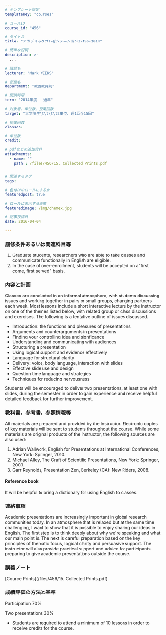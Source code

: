 ```yaml
---
# テンプレート指定
templateKey: "courses"

# コースID
course_id: "456"

# タイトル
title: "アカデミックプレゼンテーションI-456-2014"

# 簡単な説明
description: >-
  ...

# 講師名
lecturer: "Mark WEEKS"

# 部局名
department: "教養教育院"

# 開講時限
term: "2014年度	通年"

# 対象者、単位数、授業回数
target: "大学院生\t\t\t\t2単位、週1回全15回"

# 授業回数
classes: 

# 単位数
credit: 

# pdfなどの追加資料
attachments: 
  - name: "" 
    path : /files/456/15. Collected Prints.pdf


# 関連するタグ
tags:

# 色付けのロールにするか
featuredpost: true

# ロールに表示する画像
featuredimage: /img/chemex.jpg

# 記事投稿日
date: 2016-04-04

---
```




### 履修条件あるいは関連科目等

  1. Graduate students, researchers who are able to take classes and communicate functionally in English are eligible. 
  2. In the case of over-enrollment, students will be accepted on a"first come, first served" basis.

### 内容と計画 

Classes are conducted in an informal atmosphere, with students discussing issues and working together in pairs or small groups, changing partners each week. Most lessons include a short interactive lecture by the instructor on one of the themes listed below, with related group or class discussions and exercises. The following is a tentative outline of issues discussed. 

  * Introduction: the functions and pleasures of presentations
  * Arguments and counterarguments in presentations
  * Finding your controlling idea and signficance
  * Understanding and communicating with audiences
  * Structuring a presentation
  * Using logical support and evidence effectively
  * Language for structural clarity
  * Delivery: voice, body language, interaction with slides
  * Effective slide use and design 
  * Question time language and strategies 
  * Techniques for reducing nervousness 

Students will be encouraged to deliver two presentations, at least one with slides, during the semester in order to gain experience and receive helpful detailed feedback for further improvement. 

### 教科書，参考書，参照情報等

All materials are prepared and provided by the instructor. Electronic copies of key materials will be sent to students throughout the course. While some materials are original products of the instructor, the following sources are also used:

  1. Adrian Wallwork, English for Presentations at International Conferences, New York: Springer, 2010.
  2. Michael Alley, The Craft of Scientific Presentations, New York: Springer, 2003.
  3. Garr Reynolds, Presentation Zen, Berkeley (CA): New Riders, 2008.

#### Reference book

It will be helpful to bring a dictionary for using English to classes. 

### 連絡事項

Academic presentations are increasingly important in global research communities today. In an atmosphere that is relaxed but at the same time challenging, I want to show that it is possible to enjoy sharing our ideas in English. The first step is to think deeply about why we're speaking and what our main point is. The next is careful preparation based on the key principles of thematic focus, logical clarity and persuasive support. The instructor will also provide practical support and advice for participants preparing to give academic presentations outside the course.

### 講義ノート


[Cource Prints](/files/456/15. Collected Prints.pdf) 

### 成績評価の方法と基準

Participation 70%

Two presentations 30%

* Students are required to attend a minimum of 10 lessons in order to receive credits for the course.
